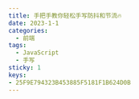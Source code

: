 ```yaml
---
title: 手把手教你轻松手写防抖和节流🔥
date: 2023-1-1
categories:
  - 前端
tags:
  - JavaScript
  - 手写
sticky: 1
keys:
- 25F9E794323B453885F5181F1B624D0B
---
```

